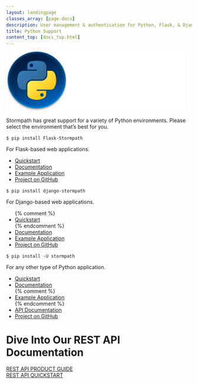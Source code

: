 ```yaml
---
layout: landingpage
classes_array: [page-docs]
description: User management & authentication for Python, Flask, & Django apps. Complete set of Stormpath developer documentation & integration tools.
title: Python Support
content_top: [docs_top.html]
---
```

<div class="landingpage python">

<div class="masthead python-masthead">
  <div class="container">
    <div class="row">
      <div class="col-xs-12">
        <img class="img-responsive logo" src="/images/landingpage/python/logo-python.png">
      </div>
    </div>
  </div>
</div>

<div class="container">
  <div class="row">
    <div class="col-xs-12 intro-text">
      <p>Stormpath has great support for a variety of Python environments.  Please select the environment that’s best for you.</p>
    </div>
  </div>
</div>

<div class="container">
  <div class="row">
    <div class="col-xs-12 col-sm-12">
      <div class="row">
        <div class="col-xs-12 col-sm-6">
          <div class="language-header lang1"></div>
          <pre><code>$ pip install Flask-Stormpath</code></pre>
          <p class="body-copy">For Flask-based web applications.</p>
            <div class="row">
              <div class="col-xs-12">
                <ul class="fa-ul">
                  <li><i class="fa-li fa fa-car"></i><a href="https://flask-stormpath.readthedocs.org/en/latest/quickstart.html">Quickstart</a></li>
                  <li><i class="fa-li fa fa-book"></i><a href="https://flask-stormpath.readthedocs.org/en/latest/index.html">Documentation</a></li>
                  <li><i class="fa-li fa fa-code"></i><a href="https://github.com/stormpath/stormpath-flask-sample">Example Application</a></li>
                  <li><i class="fa-li fa fa-github"></i><a href="https://github.com/stormpath/stormpath-flask">Project on GitHub</a></li>
                </ul>
              </div>
            </div>
        </div>
        <div class="col-xs-12 col-sm-6">
          <div class="language-header lang2"></div>
          <pre><code>$ pip install django-stormpath</code></pre>
          <p class="body-copy">For Django-based web applications.</p>
            <div class="row">
              <div class="col-xs-12">
                <ul class="fa-ul">
                  {% comment %}<li><i class="fa-li fa fa-car"></i><a href="#">Quickstart</a></li>{% endcomment %}
                  <li><i class="fa-li fa fa-book"></i><a href="https://github.com/stormpath/stormpath-django">Documentation</a></li>
                  <li><i class="fa-li fa fa-code"></i><a href="https://github.com/stormpath/stormpath-django-sample">Example Application</a></li>
                  <li><i class="fa-li fa fa-github"></i><a href="https://github.com/stormpath/stormpath-django">Project on GitHub</a></li>
                </ul>
              </div>
            </div>
        </div>
      </div>
      <div class="row">
        <div class="col-xs-12 col-sm-6">
          <div class="language-header lang3"></div>
          <pre><code>$ pip install -U stormpath</code></pre>
          <p class="body-copy">For any other type of Python application.</p>
            <div class="row">
              <div class="col-xs-12">
                <ul class="fa-ul">
                  <li><i class="fa-li fa fa-car"></i><a href="/python/quickstart/">Quickstart</a></li>
                  <li><i class="fa-li fa fa-book"></i><a href="/python/product-guide">Documentation</a></li>
                  {% comment %}<li><i class="fa-li fa fa-code"></i><a href="#">Example Application</a></li>{% endcomment %}
                  <li><i class="fa-li fa fa-book"></i><a href="/python/apidocs/">API Documentation</a></li>
                  <li><i class="fa-li fa fa-github"></i><a href="https://github.com/stormpath/stormpath-sdk-python">Project on GitHub</a></li>
                </ul>
              </div>
            </div>
        </div>
      </div>
    </div>
  </div>
</div>

<div class="footer-banner">
  <div class="container info">
    <div class="row">
      <div class="col-xs-12 col-sm-12">
        <h1>Dive Into Our REST API Documentation</h1>
          <div class="row">
            <div class="col-xs-12 col-sm-3 col-sm-offset-3">
              <a class="btn btn-default" href="/rest/product-guide" role="button">REST API PRODUCT GUIDE</a>
            </div>
            <div class="col-xs-12 col-sm-3">
              <a class="btn btn-default" href="/rest/quickstart" role="button">REST API QUICKSTART</a>
            </div>
          </div>
      </div>
    </div>
  </div>
</div>

</div>
<!-- block__no_wrapper -->
<!-- region__no_wrapper -->
